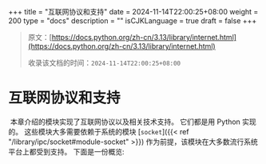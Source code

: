 +++
title = "互联网协议和支持"
date = 2024-11-14T22:00:25+08:00
weight = 200
type = "docs"
description = ""
isCJKLanguage = true
draft = false
+++

> 原文：[https://docs.python.org/zh-cn/3.13/library/internet.html](https://docs.python.org/zh-cn/3.13/library/internet.html)
>
> 收录该文档的时间：`2024-11-14T22:00:25+08:00`

# 互联网协议和支持

​	本章介绍的模块实现了互联网协议以及相关技术支持。 它们都是用 Python 实现的。 这些模块大多需要依赖于系统的模块 [`socket`]({{< ref "/library/ipc/socket#module-socket" >}}) 作为前提，该模块在大多数流行系统平台上都受到支持。 下面是一份概览:
